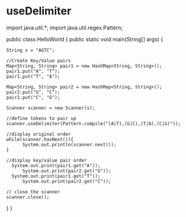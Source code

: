 # useDelimiter

import java.util.*; 
import java.util.regex.Pattern; 

public class HelloWorld {
  public static void main(String[] args) {
  
  	String s = "AGTC"; 
  	
  	//Create Key/Value pairs
  	Map<String, String> pair1 = new HashMap<String, String>();
	pair1.put("A", "T");
	pair1.put("T", "A");
	
	Map<String, String> pair2 = new HashMap<String, String>();
	pair2.put("G", "C");
	pair2.put("C", "G");
  	
	Scanner scanner = new Scanner(s); 
		
	//define tokens to pair up
	scanner.useDelimiter(Pattern.compile("(A|T),(G|C),(T|A),(C|G)")); 

	//display original order
	while(scanner.hasNext()){
          System.out.println(scanner.next());
	}
	
	//display key/value pair order
	  System.out.print(pair1.get("A"));
	  	  System.out.print(pair2.get("G"));
	  System.out.print(pair1.get("T"));
	  	  System.out.print(pair2.get("C"));      

	// close the scanner 
	scanner.close(); 

  }
}
